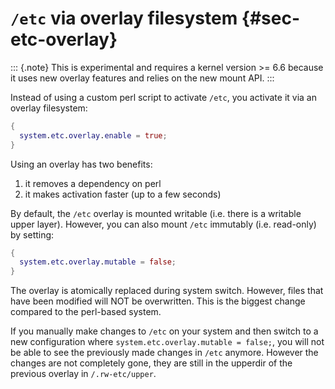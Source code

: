 # `/etc` via overlay filesystem {#sec-etc-overlay}

::: {.note}
This is experimental and requires a kernel version >= 6.6 because it uses
new overlay features and relies on the new mount API.
:::

Instead of using a custom perl script to activate `/etc`, you activate it via an
overlay filesystem:

```nix
{
  system.etc.overlay.enable = true;
}
```

Using an overlay has two benefits:

1. it removes a dependency on perl
2. it makes activation faster (up to a few seconds)

By default, the `/etc` overlay is mounted writable (i.e. there is a writable
upper layer). However, you can also mount `/etc` immutably (i.e. read-only) by
setting:

```nix
{
  system.etc.overlay.mutable = false;
}
```

The overlay is atomically replaced during system switch. However, files that
have been modified will NOT be overwritten. This is the biggest change compared
to the perl-based system.

If you manually make changes to `/etc` on your system and then switch to a new
configuration where `system.etc.overlay.mutable = false;`, you will not be able
to see the previously made changes in `/etc` anymore. However the changes are
not completely gone, they are still in the upperdir of the previous overlay in
`/.rw-etc/upper`.

